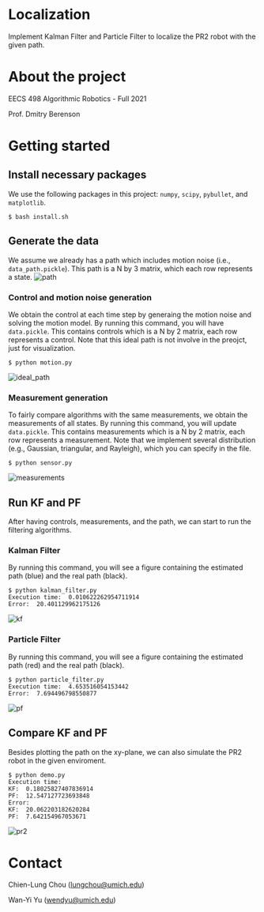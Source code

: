 # Localization
Implement Kalman Filter and Particle Filter to localize the PR2 robot with the given path.


# About the project
EECS 498 Algorithmic Robotics - Full 2021

Prof. Dmitry Berenson

# Getting started

## Install necessary packages
We use the following packages in this project: `numpy`, `scipy`, `pybullet`, and `matplotlib`. 
```
$ bash install.sh
```

## Generate the data
We assume we already has a path which includes motion noise (i.e., `data_path.pickle`). This path is a N by 3 matrix, which each row represents a state.
![path](images/path.png)

### Control and motion noise generation
We obtain the control at each time step by generaing the motion noise and solving the motion model. By running this command, you will have `data.pickle`. This contains controls which is a N by 2 matrix, each row represents a control. Note that this ideal path is not involve in the preojct, just for visualization.
```
$ python motion.py
```
![ideal_path](images/ideal_path.png)

### Measurement generation
To fairly compare algorithms with the same measurements, we obtain the measurements of all states. By running this command, you will update `data.pickle`. This contains measurements which is a N by 2 matrix, each row represents a measurement. Note that we implement several distribution (e.g., Gaussian, triangular, and Rayleigh), which you can specify in the file.
```
$ python sensor.py
```
![measurements](images/measurements.png)

## Run KF and PF

After having controls, measurements, and the path, we can start to run the filtering algorithms.
### Kalman Filter

By running this command, you will see a figure containing the estimated path (blue) and the real path (black).
```
$ python kalman_filter.py
Execution time:  0.010622262954711914
Error:  20.401129962175126
```
![kf](images/kf_tri.png)

### Particle Filter

By running this command, you will see a figure containing the estimated path (red) and the real path (black).
```
$ python particle_filter.py 
Execution time:  4.653516054153442
Error:  7.694496798550877
```
![pf](images/pf_tri.png)


## Compare KF and PF
Besides plotting the path on the xy-plane, we can also simulate the PR2 robot in the given enviroment.
```
$ python demo.py
Execution time:
KF:  0.18025827407836914
PF:  12.547127723693848
Error:
KF:  20.062203182620284
PF:  7.642154967053671
```
![pr2](images/pr2_tri.png)

# Contact

Chien-Lung Chou ([lungchou@umich.edu](lungchou@umich.edu))

Wan-Yi Yu ([wendyu@umich.edu](wendyu@umich.edu))